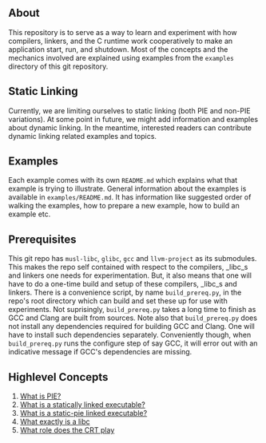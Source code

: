 ## About

This repository is to serve as a way to learn and experiment with how compilers,
linkers, and the C runtime work cooperatively to make an application start, run, and
shutdown. Most of the concepts and the mechanics involved are explained using examples
from the `examples` directory of this git repository.

## Static Linking

Currently, we are limiting ourselves to static linking (both PIE and non-PIE variations).
At some point in future, we might add information and examples about dynamic linking.
In the meantime, interested readers can contribute dynamic linking related examples
and topics.

## Examples

Each example comes with its own `README.md` which explains what that example is trying
to illustrate. General information about the examples is available in `examples/README.md`.
It has information like suggested order of walking the examples, how to prepare a new
example, how to build an example etc.

## Prerequisites

This git repo has `musl-libc`, `glibc`, `gcc` and `llvm-project` as its submodules.
This makes the repo self contained with respect to the compilers, _libc_s and linkers
one needs for experimentation. But, it also means that one will have to do a one-time
build and setup of these compilers, _libc_s and linkers. There is a convenience
script, by name `build_prereq.py`, in the repo's root directory which can build and
set these up for use with experiments. Not suprisingly, `build_prereq.py` takes a
long time to finish as GCC and Clang are built from sources. Note also that
`build_prereq.py` does not install any dependencies required for building GCC and
Clang. One will have to install such dependencies separately. Conveniently though,
when `build_prereq.py` runs the configure step of say GCC, it will error out with
an indicative message if GCC's dependencies are missing.

## Highlevel Concepts

1. [What is PIE?](pie.md)
1. [What is a statically linked executable?](static.md)
1. [What is a static-pie linked executable?](static_pie.md)
1. [What exactly is a libc](libc.md)
1. [What role does the CRT play](crt.md)

